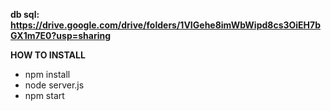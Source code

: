 __db sql: https://drive.google.com/drive/folders/1VIGehe8imWbWipd8cs3OiEH7bGX1m7E0?usp=sharing__

__HOW TO INSTALL__
- npm install
- node server.js
- npm start
